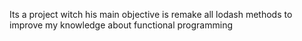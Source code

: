 Its a project witch his main objective is remake all lodash methods to improve my knowledge about functional programming
